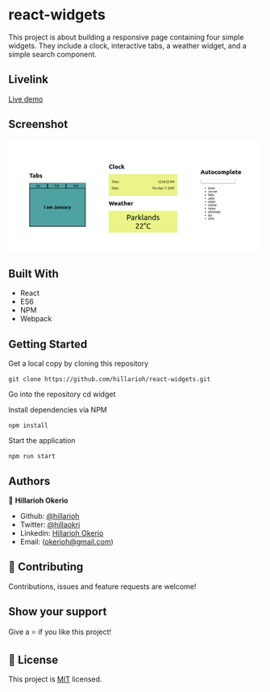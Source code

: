 # react-widgets
This project is about building a responsive page containing four simple widgets. They include a clock, interactive tabs, a weather widget, and a simple search component.

## Livelink
[Live demo](https://affectionate-elion-321924.netlify.app/)

## Screenshot
![screenshot1](./screenshot.png)

## Built With
- React
- ES6
- NPM
- Webpack

## Getting Started
Get a local copy by cloning this repository

    git clone https://github.com/hillarioh/react-widgets.git


Go into the repository
    cd widget


Install dependencies vía NPM

    npm install


Start the application

    npm run start


## Authors

👤 **Hillarioh Okerio**

- Github: [@hillarioh](https://github.com/hillarioh)
- Twitter: [@hillaokri](https://twitter.com/hillaokri)
- Linkedin: [Hillarioh Okerio](www.linkedin.com/in/hillaryokerio)
- Email: (okerioh@gmail.com)

## 🤝 Contributing

Contributions, issues and feature requests are welcome!

## Show your support

Give a ⭐️ if you like this project!

## 📝 License

This project is [MIT](./LICENSE) licensed.